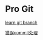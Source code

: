 # Pro Git

[learn git branch](http://learngitbranching.js.org)

[错误commit处理](https://ihower.tw/blog/archives/2622)

